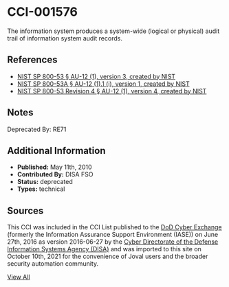 # CCI-001576

The information system produces a system-wide (logical or physical) audit trail of information system audit records.

## References ##

* [NIST SP 800-53 § AU-12 (1), version 3, created by NIST](http://csrc.nist.gov/publications/PubsSPs.html)
* [NIST SP 800-53A § AU-12 (1).1 (i), version 1, created by NIST](http://csrc.nist.gov/publications/PubsSPs.html)
* [NIST SP 800-53 Revision 4 § AU-12 (1), version 4, created by NIST](http://csrc.nist.gov/publications/PubsSPs.html)

## Notes ##

Deprecated By: RE71

## Additional Information ##

* **Published:** May 11th, 2010
* **Contributed By:** DISA FSO
* **Status:** deprecated
* **Types:** technical

## Sources ##

This CCI was included in the CCI List published to the [DoD Cyber Exchange](https://public.cyber.mil/stigs/cci/)
(formerly the Information Assurance Support Environment (IASE)) on June 27th, 2016 as version
2016-06-27 by the [Cyber Directorate of the Defense Information Systems Agency (DISA)](https://public.cyber.mil/about-cyber/)
and was imported to this site on October 10th, 2021 for the convenience of Joval users and the broader
security automation community.

[View All](../README.md)
